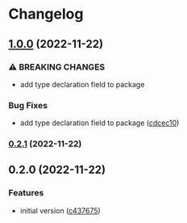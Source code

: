 # Changelog

## [1.0.0](https://github.com/Nicholaiii/reactivecs/compare/0.2.1...1.0.0) (2022-11-22)


### ⚠ BREAKING CHANGES

* add type declaration field to package

### Bug Fixes

* add type declaration field to package ([cdcec10](https://github.com/Nicholaiii/reactivecs/commit/cdcec10cb33532ffcdb22c15590e78d4a2694623))

### [0.2.1](https://github.com/Nicholaiii/reactivecs/compare/0.2.0...0.2.1) (2022-11-22)

## 0.2.0 (2022-11-22)

### Features

* initial version ([c437675](https://github.com/Nicholaiii/reactivecs/commit/c437675a8006a5ce2b9ee9d08f98c4cb644188e9))
